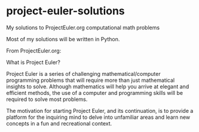 project-euler-solutions
=======================

My solutions to ProjectEuler.org computational math problems

Most of my solutions will be written in Python.

From ProjectEuler.org:

What is Project Euler?

Project Euler is a series of challenging mathematical/computer programming problems that will 
require more than just mathematical insights to solve. Although mathematics will help you arrive 
at elegant and efficient methods, the use of a computer and programming skills will be required to 
solve most problems.

The motivation for starting Project Euler, and its continuation, is to provide a platform for the 
inquiring mind to delve into unfamiliar areas and learn new concepts in a fun and recreational context.
